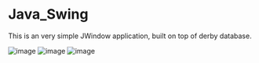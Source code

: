 # Java_Swing

This is an very simple JWindow application, built on top of derby database.


![image](https://user-images.githubusercontent.com/52366077/123473247-ee8ff080-d615-11eb-9c4e-70215a0b2e34.png)
![image](https://user-images.githubusercontent.com/52366077/123473369-1bdc9e80-d616-11eb-8e53-2a1423ae9b1d.png)
![image](https://user-images.githubusercontent.com/52366077/123473519-4fb7c400-d616-11eb-8e0a-d62a56e2fc41.png)
